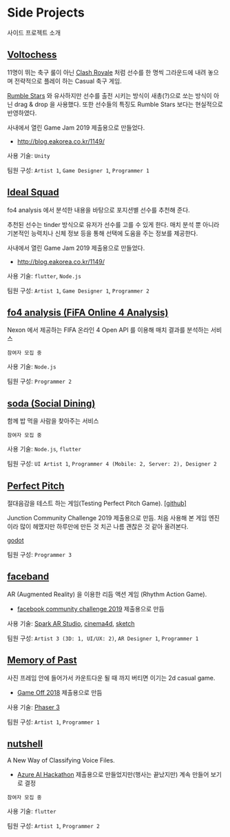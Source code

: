 # Side Projects

사이드 프로젝트 소개

## [Voltochess]()
  11명이 뛰는 축구 룰이 아닌 [Clash Royale](https://clashroyale.com/) 처럼 선수를 한 명씩 그라운드에 내려 놓으며 전략적으로 플레이 하는 Casual 축구 게임.

  [Rumble Stars](https://www.rumblestars.com/) 와 유사하지만 선수를 출전 시키는 방식이 새총(?)으로 쏘는 방식이 아닌 drag & drop 을 사용했다.
  또한 선수들의 특징도 Rumble Stars 보다는 현실적으로 반영하였다.

  사내에서 열린 Game Jam 2019 제출용으로 만들었다.
  - http://blog.eakorea.co.kr/1149/
  
  사용 기술: `Unity`
  
  팀원 구성: `Artist 1`, `Game Designer 1`, `Programmer 1`
  
## [Ideal Squad]()
  fo4 analysis 에서 분석한 내용을 바탕으로 포지션별 선수를 추천해 준다. 

  추천된 선수는 tinder 방식으로 유저가 선수를 고를 수 있게 한다. 매치 분석 뿐 아니라 기본적인 능력치나 신체 정보 등을 통해 선택에 도움을 주는 정보를 제공한다.
  
  사내에서 열린 Game Jam 2019 제출용으로 만들었다.
  - http://blog.eakorea.co.kr/1149/
  
  사용 기술: `flutter`, `Node.js`

  팀원 구성: `Artist 1`, `Game Designer 1`, `Programmer 2`
  
## [fo4 analysis (FiFA Online 4 Analysis)](https://github.com/daclouds/fo4-analysis-introduction)
  Nexon 에서 제공하는 FIFA 온라인 4 Open API 를 이용해 매치 결과를 분석하는 서비스

  `참여자 모집 중`
  
  사용 기술: `Node.js`

  팀원 구성: `Programmer 2`

## [soda (Social Dining)](https://project-soda.github.io/soda/)
  함께 밥 먹을 사람을 찾아주는 서비스

  `참여자 모집 중`
  
  사용 기술: `Node.js`, `flutter`

  팀원 구성: `UI Artist 1`, `Programmer 4 (Mobile: 2, Server: 2), Designer 2`
  
## [Perfect Pitch](https://www.youtube.com/watch?v=ohfD8-uqrbc)
  절대음감을 테스트 하는 게임(Testing Perfect Pitch Game). [[github]](https://github.com/mdechdee/JunctionGamejam)

Junction Community Challenge 2019 제출용으로 만듬. 처음 사용해 본 게임 엔진이라 많이 헤맸지만 하루만에 만든 것 치곤 나름 괜찮은 것 같아 올려본다.

  [godot](https://godotengine.org/)

  팀원 구성: `Programmer 3`

## [faceband](https://devpost.com/software/faceband)
  AR (Augmented Reality) 을 이용한 리듬 액션 게임 (Rhythm Action Game). 

  - [facebook community challenge 2019](https://developercircles2019.devpost.com/) 제출용으로 만듬

  사용 기술: [Spark AR Studio](https://sparkar.facebook.com/ar-studio/), [cinema4d](https://www.maxon.net/cinema-4d/), [sketch](https://www.sketch.com/)
  
  팀원 구성: `Artist 3 (3D: 1, UI/UX: 2)`, `AR Designer 1`, `Programmer 1`
  
## [Memory of Past](https://daclouds.itch.io/memory-of-past)
  사진 프레임 안에 들어가서 카운트다운 될 때 까지 버티면 이기는 2d casual game. 

  - [Game Off 2018](https://daclouds.itch.io/memory-of-past) 제출용으로 만듬
  
  사용 기술: [Phaser 3](http://phaser.io/)

  팀원 구성: `Artist 1`, `Programmer 1`
  
## [nutshell](https://daclouds.github.io/nutshell-presentation/)
  A New Way of Classifying Voice Files.
  
  - [Azure AI Hackathon](https://www.hackerearth.com/challenges/hackathon/microsoft-hackathon-korea/) 제출용으로 만들었지만(행사는 끝났지만) 계속 만들어 보기로 결정

  `참여자 모집 중`
  
  사용 기술: `flutter`
  
  팀원 구성: `Artist 1`, `Programmer 2`
